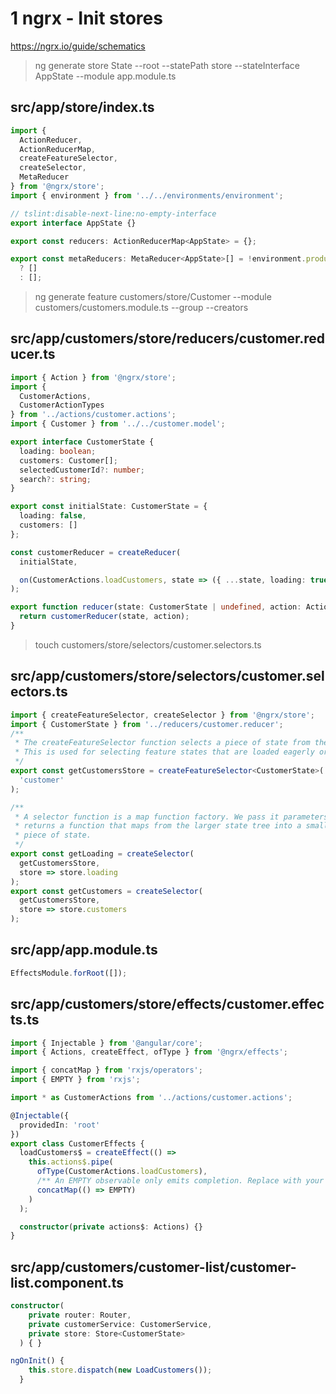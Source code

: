# 1 ngrx - Init stores

https://ngrx.io/guide/schematics

> ng generate store State --root --statePath store --stateInterface AppState --module app.module.ts

## src/app/store/index.ts

```ts
import {
  ActionReducer,
  ActionReducerMap,
  createFeatureSelector,
  createSelector,
  MetaReducer
} from '@ngrx/store';
import { environment } from '../../environments/environment';

// tslint:disable-next-line:no-empty-interface
export interface AppState {}

export const reducers: ActionReducerMap<AppState> = {};

export const metaReducers: MetaReducer<AppState>[] = !environment.production
  ? []
  : [];
```

> ng generate feature customers/store/Customer --module customers/customers.module.ts --group --creators

## src/app/customers/store/reducers/customer.reducer.ts

```ts
import { Action } from '@ngrx/store';
import {
  CustomerActions,
  CustomerActionTypes
} from '../actions/customer.actions';
import { Customer } from '../../customer.model';

export interface CustomerState {
  loading: boolean;
  customers: Customer[];
  selectedCustomerId?: number;
  search?: string;
}

export const initialState: CustomerState = {
  loading: false,
  customers: []
};

const customerReducer = createReducer(
  initialState,

  on(CustomerActions.loadCustomers, state => ({ ...state, loading: true }))
);

export function reducer(state: CustomerState | undefined, action: Action) {
  return customerReducer(state, action);
}
```

> touch customers/store/selectors/customer.selectors.ts

## src/app/customers/store/selectors/customer.selectors.ts

```ts
import { createFeatureSelector, createSelector } from '@ngrx/store';
import { CustomerState } from '../reducers/customer.reducer';
/**
 * The createFeatureSelector function selects a piece of state from the root of the state object.
 * This is used for selecting feature states that are loaded eagerly or lazily.
 */
export const getCustomersStore = createFeatureSelector<CustomerState>(
  'customer'
);

/**
 * A selector function is a map function factory. We pass it parameters and it
 * returns a function that maps from the larger state tree into a smaller
 * piece of state.
 */
export const getLoading = createSelector(
  getCustomersStore,
  store => store.loading
);
export const getCustomers = createSelector(
  getCustomersStore,
  store => store.customers
);
```

## src/app/app.module.ts

```ts
EffectsModule.forRoot([]);
```

## src/app/customers/store/effects/customer.effects.ts

```ts
import { Injectable } from '@angular/core';
import { Actions, createEffect, ofType } from '@ngrx/effects';

import { concatMap } from 'rxjs/operators';
import { EMPTY } from 'rxjs';

import * as CustomerActions from '../actions/customer.actions';

@Injectable({
  providedIn: 'root'
})
export class CustomerEffects {
  loadCustomers$ = createEffect(() =>
    this.actions$.pipe(
      ofType(CustomerActions.loadCustomers),
      /** An EMPTY observable only emits completion. Replace with your own observable API request */
      concatMap(() => EMPTY)
    )
  );

  constructor(private actions$: Actions) {}
}
```

## src/app/customers/customer-list/customer-list.component.ts

```ts
constructor(
    private router: Router,
    private customerService: CustomerService,
    private store: Store<CustomerState>
  ) { }

ngOnInit() {
    this.store.dispatch(new LoadCustomers());
  }
```
